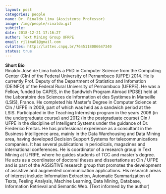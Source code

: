 ```yaml
---
layout: post
categories: people
name: Dr. Rinaldo Lima (Assistente Professor) 
image: /img/people/rinaldo.gif
subtitle: 
date: 2018-12-21 17:16:27
author: Text Mining Group UFRPE
email: rjlima01@gmail.com 
cvlattes: http://lattes.cnpq.br/7645118086647340
status: true
---
```


<b>Short Bio</b><br/>
Rinaldo José de Lima holds a PhD in Computer Science from the Computing Center (CIn) of the Federal University of Pernambuco (UFPE) 2014. He is currently Prof. Deputy of the Department of Statistics and Infomation (DEINFO) of the Federal Rural University of Pernambuco (UFRPE). He was a Fellow, funded by CAPES, in the Sandwich Program Abroad (PDSE) held at the Laboratoire des Sciences de lnformation et des Systèmes in Marseille (LSIS), France. He completed his Master's Degree in Computer Science at CIn / UFPE in 2009, part of which was held as a sandwich period at the LSIS. Participated in the Teaching Internship program in the years 2008 (in the undergraduate course) and 2012 (in the postgraduate course) CIn / UFPE in the discipline of Intelligent Systems under the guidance of Dr. Frederico Freitas. He has professional experience as a consultant in the Business Intelligence area, mainly in the Data Warehousing and Data Mining area, having developed Decision Support Systems for telecommunications companies. It has several publications in periodicals, magazines and international conferences. He is coordinator of a research group in Text Mining at UFRPE, where he guides students of TCC and master's degree. He acts as a coordinator of doctoral theses and dissertations at CIn / UFPE and is part of the ASSISTIVE research group that promotes the development of assistive and augmented communication applications. His research areas of interest include: Information Extraction, Automatic Summarization of Texts, Feeling Analysis, Machine Learning, Data Mining, Database, Information Retrieval and Semantic Web. (Text informed by the author)